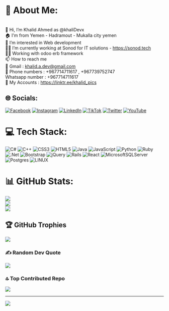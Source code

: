 # 💫 About Me:
<br>👋 Hi, I’m Khalid Ahmed as @khaliDevx<br>🏠 I'm from Yemen - Hadramout - Mukalla city yemen<br>🌱 I’m interested in Web development<br>🧑‍💻 I’m currently working at Sonod for IT solutions - https://sonod.tech<br>👨‍💻 Working with odoo erb framework<br>📫 How to reach me<br>📧 Gmail : khalid.a.dev@gmail.com<br>📲 Phone numbers : +967714711617 , +967739752747<br>Whatsapp number : +967714711617<br>🔗 My Accounts : https://linktr.ee/khalid_pics

## 🌐 Socials:
[![Facebook](https://img.shields.io/badge/Facebook-%231877F2.svg?logo=Facebook&logoColor=white)](https://facebook.com/khaliDevx) [![Instagram](https://img.shields.io/badge/Instagram-%23E4405F.svg?logo=Instagram&logoColor=white)](https://instagram.com/khalid99io) [![LinkedIn](https://img.shields.io/badge/LinkedIn-%230077B5.svg?logo=linkedin&logoColor=white)](https://linkedin.com/in/https://www.linkedin.com/in/khalid-ahmed-20423a248/) [![TikTok](https://img.shields.io/badge/TikTok-%23000000.svg?logo=TikTok&logoColor=white)](https://tiktok.com/@khalid_vids) [![Twitter](https://img.shields.io/badge/Twitter-%231DA1F2.svg?logo=Twitter&logoColor=white)](https://twitter.com/khalid_pics) [![YouTube](https://img.shields.io/badge/YouTube-%23FF0000.svg?logo=YouTube&logoColor=white)](https://youtube.com/@somekthings) 

# 💻 Tech Stack:
![C#](https://img.shields.io/badge/c%23-%23239120.svg?style=for-the-badge&logo=c-sharp&logoColor=white) ![C++](https://img.shields.io/badge/c++-%2300599C.svg?style=for-the-badge&logo=c%2B%2B&logoColor=white) ![CSS3](https://img.shields.io/badge/css3-%231572B6.svg?style=for-the-badge&logo=css3&logoColor=white) ![HTML5](https://img.shields.io/badge/html5-%23E34F26.svg?style=for-the-badge&logo=html5&logoColor=white) ![Java](https://img.shields.io/badge/java-%23ED8B00.svg?style=for-the-badge&logo=java&logoColor=white) ![JavaScript](https://img.shields.io/badge/javascript-%23323330.svg?style=for-the-badge&logo=javascript&logoColor=%23F7DF1E) ![Python](https://img.shields.io/badge/python-3670A0?style=for-the-badge&logo=python&logoColor=ffdd54) ![Ruby](https://img.shields.io/badge/ruby-%23CC342D.svg?style=for-the-badge&logo=ruby&logoColor=white) ![.Net](https://img.shields.io/badge/.NET-5C2D91?style=for-the-badge&logo=.net&logoColor=white) ![Bootstrap](https://img.shields.io/badge/bootstrap-%23563D7C.svg?style=for-the-badge&logo=bootstrap&logoColor=white) ![jQuery](https://img.shields.io/badge/jquery-%230769AD.svg?style=for-the-badge&logo=jquery&logoColor=white) ![Rails](https://img.shields.io/badge/rails-%23CC0000.svg?style=for-the-badge&logo=ruby-on-rails&logoColor=white) ![React](https://img.shields.io/badge/react-%2320232a.svg?style=for-the-badge&logo=react&logoColor=%2361DAFB) ![MicrosoftSQLServer](https://img.shields.io/badge/Microsoft%20SQL%20Sever-CC2927?style=for-the-badge&logo=microsoft%20sql%20server&logoColor=white) ![Postgres](https://img.shields.io/badge/postgres-%23316192.svg?style=for-the-badge&logo=postgresql&logoColor=white) ![LINUX](https://img.shields.io/badge/Linux-FCC624?style=for-the-badge&logo=linux&logoColor=black)
# 📊 GitHub Stats:
![](https://github-readme-stats.vercel.app/api?username=khalidevx&theme=dark&hide_border=false&include_all_commits=false&count_private=false)<br/>
![](https://github-readme-streak-stats.herokuapp.com/?user=khalidevx&theme=dark&hide_border=false)<br/>
![](https://github-readme-stats.vercel.app/api/top-langs/?username=khalidevx&theme=dark&hide_border=false&include_all_commits=false&count_private=false&layout=compact)

## 🏆 GitHub Trophies
![](https://github-profile-trophy.vercel.app/?username=khalidevx&theme=monokai&no-frame=true&no-bg=true&margin-w=4)

### ✍️ Random Dev Quote
![](https://quotes-github-readme.vercel.app/api?type=horizontal&theme=radical)

### 🔝 Top Contributed Repo
![](https://github-contributor-stats.vercel.app/api?username=khalidevx&limit=5&theme=dark&combine_all_yearly_contributions=true)

---
[![](https://visitcount.itsvg.in/api?id=khalidevx&icon=5&color=0)](https://visitcount.itsvg.in)

<!-- Proudly created with GPRM ( https://gprm.itsvg.in ) -->

<!---
khaliDevx/khaliDevx is a ✨ special ✨ repository because its `README.md` (this file) appears on your GitHub profile.
You can click the Preview link to take a look at your changes.
--->
